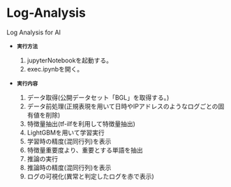 # Log-Analysis
Log Analysis for AI

* **`実行方法`**
  1. jupyterNotebookを起動する。
  2. exec.ipynbを開く。

* **`実行内容`**
  1. データ取得(公開データセット「BGL」を取得する。)
  2. データ前処理(正規表現を用いて日時やIPアドレスのようなログごとの固有値を削除)
  3. 特徴量抽出(tf-ilfを利用して特徴量抽出)
  4. LightGBMを用いて学習実行
  5. 学習時の精度(混同行列)を表示
  6. 特徴量重要度より、重要とする単語を抽出
  7. 推論の実行
  8. 推論時の精度(混同行列)を表示
  9. ログの可視化(異常と判定したログを赤で表示)
